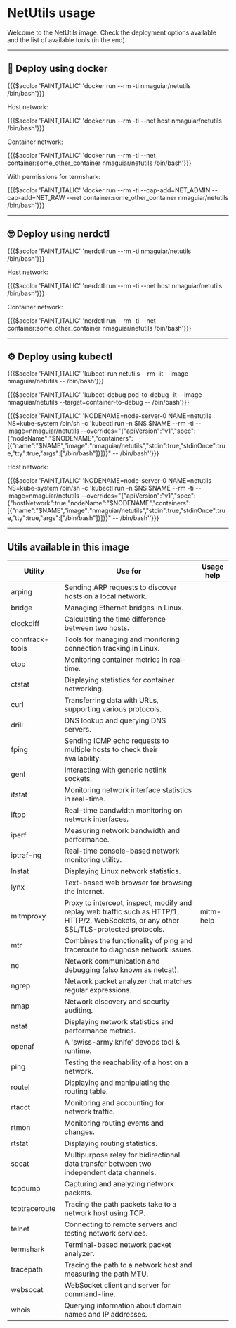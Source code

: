 # NetUtils usage

Welcome to the NetUtils image. Check the deployment options available and the list of available tools (in the end).

---

## 🐳 Deploy using docker

{{{$acolor 'FAINT,ITALIC' 'docker run --rm -ti nmaguiar/netutils /bin/bash'}}}

Host network:

{{{$acolor 'FAINT,ITALIC' 'docker run --rm -ti --net host nmaguiar/netutils /bin/bash'}}}

Container network:

{{{$acolor 'FAINT,ITALIC' 'docker run --rm -ti --net container:some_other_container nmaguiar/netutils /bin/bash'}}}

With permissions for termshark:

{{{$acolor 'FAINT,ITALIC' 'docker run --rm -ti --cap-add=NET_ADMIN --cap-add=NET_RAW --net container:some_other_container nmaguiar/netutils /bin/bash'}}}

---

## 🤓 Deploy using nerdctl

{{{$acolor 'FAINT,ITALIC' 'nerdctl run --rm -ti nmaguiar/netutils /bin/bash'}}}

Host network:

{{{$acolor 'FAINT,ITALIC' 'nerdctl run --rm -ti --net host nmaguiar/netutils /bin/bash'}}}

Container network:

{{{$acolor 'FAINT,ITALIC' 'nerdctl run --rm -ti --net container:some_other_container nmaguiar/netutils /bin/bash'}}}

---

## ⚙️  Deploy using kubectl

{{{$acolor 'FAINT,ITALIC' 'kubectl run netutils --rm -it --image nmaguiar/netutils -- /bin/bash'}}}

{{{$acolor 'FAINT,ITALIC' 'kubectl debug pod-to-debug -it --image nmaguiar/netutils --target=container-to-debug -- /bin/bash'}}}

{{{$acolor 'FAINT,ITALIC' 'NODENAME=node-server-0 NAME=netutils NS=kube-system  /bin/sh -c \'kubectl run -n $NS $NAME --rm -ti --image=nmaguiar/netutils  --overrides="{\"apiVersion\":\"v1\",\"spec\":{\"nodeName\":\"$NODENAME\",\"containers\":[{\"name\":\"$NAME\",\"image\":\"nmaguiar/netutils\",\"stdin\":true,\"stdinOnce\":true,\"tty\":true,\"args\":[\"/bin/bash\"]}]}}" -- /bin/bash\''}}}

Host network:

{{{$acolor 'FAINT,ITALIC' 'NODENAME=node-server-0 NAME=netutils NS=kube-system  /bin/sh -c \'kubectl run -n $NS $NAME --rm -ti --image=nmaguiar/netutils  --overrides="{\"apiVersion\":\"v1\",\"spec\":{\"hostNetwork\":true,\"nodeName\":\"$NODENAME\",\"containers\":[{\"name\":\"$NAME\",\"image\":\"nmaguiar/netutils\",\"stdin\":true,\"stdinOnce\":true,\"tty\":true,\"args\":[\"/bin/bash\"]}]}}" -- /bin/bash\''}}}

---

## Utils available in this image

| Utility | Use for | Usage help |
|---------|---------|------------|
| arping | Sending ARP requests to discover hosts on a local network. | |
| bridge | Managing Ethernet bridges in Linux. | |
| clockdiff | Calculating the time difference between two hosts. | |
| conntrack-tools | Tools for managing and monitoring connection tracking in Linux. | |
| ctop | Monitoring container metrics in real-time. | |
| ctstat | Displaying statistics for container networking. | |
| curl | Transferring data with URLs, supporting various protocols. | |
| drill | DNS lookup and querying DNS servers. | |
| fping | Sending ICMP echo requests to multiple hosts to check their availability. | |
| genl | Interacting with generic netlink sockets. | |
| ifstat | Monitoring network interface statistics in real-time. | |
| iftop | Real-time bandwidth monitoring on network interfaces. | |
| iperf | Measuring network bandwidth and performance. | |
| iptraf-ng | Real-time console-based network monitoring utility. | |
| lnstat | Displaying Linux network statistics. | |
| lynx | Text-based web browser for browsing the internet. | |
| mitmproxy | Proxy to intercept, inspect, modify and replay web traffic such as HTTP/1, HTTP/2, WebSockets, or any other SSL/TLS-protected protocols. | mitm-help |
| mtr | Combines the functionality of ping and traceroute to diagnose network issues. | |
| nc | Network communication and debugging (also known as netcat). | |
| ngrep | Network packet analyzer that matches regular expressions. | |
| nmap | Network discovery and security auditing. | |
| nstat | Displaying network statistics and performance metrics. | |
| openaf | A 'swiss-army knife' devops tool & runtime. | |
| ping | Testing the reachability of a host on a network. | |
| routel | Displaying and manipulating the routing table. | |
| rtacct | Monitoring and accounting for network traffic. | |
| rtmon | Monitoring routing events and changes. | |
| rtstat | Displaying routing statistics. | |
| socat | Multipurpose relay for bidirectional data transfer between two independent data channels. | |
| tcpdump | Capturing and analyzing network packets. | |
| tcptraceroute | Tracing the path packets take to a network host using TCP. | |
| telnet | Connecting to remote servers and testing network services. | |
| termshark | Terminal-based network packet analyzer. | |
| tracepath | Tracing the path to a network host and measuring the path MTU. | |
| websocat | WebSocket client and server for command-line. | |
| whois | Querying information about domain names and IP addresses. | |

